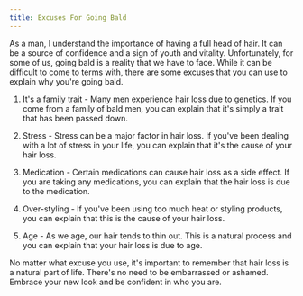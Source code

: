 ```yaml
---
title: Excuses For Going Bald
---
```


As a man, I understand the importance of having a full head of hair. It can be a source of confidence and a sign of youth and vitality. Unfortunately, for some of us, going bald is a reality that we have to face. While it can be difficult to come to terms with, there are some excuses that you can use to explain why you're going bald. 

1. It's a family trait - Many men experience hair loss due to genetics. If you come from a family of bald men, you can explain that it's simply a trait that has been passed down. 

2. Stress - Stress can be a major factor in hair loss. If you've been dealing with a lot of stress in your life, you can explain that it's the cause of your hair loss. 

3. Medication - Certain medications can cause hair loss as a side effect. If you are taking any medications, you can explain that the hair loss is due to the medication. 

4. Over-styling - If you've been using too much heat or styling products, you can explain that this is the cause of your hair loss. 

5. Age - As we age, our hair tends to thin out. This is a natural process and you can explain that your hair loss is due to age. 

No matter what excuse you use, it's important to remember that hair loss is a natural part of life. There's no need to be embarrassed or ashamed. Embrace your new look and be confident in who you are.